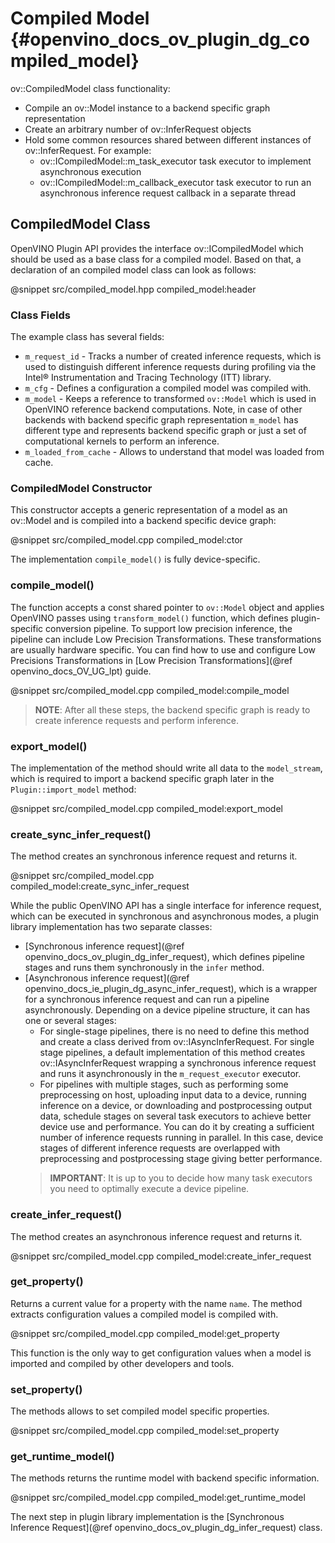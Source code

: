 # Compiled Model {#openvino_docs_ov_plugin_dg_compiled_model}

ov::CompiledModel class functionality:
- Compile an ov::Model instance to a backend specific graph representation
- Create an arbitrary number of ov::InferRequest objects
- Hold some common resources shared between different instances of ov::InferRequest. For example:
    - ov::ICompiledModel::m_task_executor task executor to implement asynchronous execution
    - ov::ICompiledModel::m_callback_executor task executor to run an asynchronous inference request callback in a separate thread

CompiledModel Class
------------------------

OpenVINO Plugin API provides the interface ov::ICompiledModel which should be used as a base class for a compiled model. Based on that, a declaration of an compiled model class can look as follows: 

@snippet src/compiled_model.hpp compiled_model:header

### Class Fields

The example class has several fields:

- `m_request_id` - Tracks a number of created inference requests, which is used to distinguish different inference requests during profiling via the Intel® Instrumentation and Tracing Technology (ITT) library.
- `m_cfg` - Defines a configuration a compiled model was compiled with.
- `m_model` - Keeps a reference to transformed `ov::Model` which is used in OpenVINO reference backend computations. Note, in case of other backends with backend specific graph representation `m_model` has different type and represents backend specific graph or just a set of computational kernels to perform an inference.
- `m_loaded_from_cache` - Allows to understand that model was loaded from cache.

### CompiledModel Constructor

This constructor accepts a generic representation of a model as an ov::Model and is compiled into a backend specific device graph:

@snippet src/compiled_model.cpp compiled_model:ctor

The implementation `compile_model()` is fully device-specific.

### compile_model()

The function accepts a const shared pointer to `ov::Model` object and applies OpenVINO passes using `transform_model()` function, which defines plugin-specific conversion pipeline. To support low precision inference, the pipeline can include Low Precision Transformations. These transformations are usually hardware specific. You can find how to use and configure Low Precisions Transformations in [Low Precision Transformations](@ref openvino_docs_OV_UG_lpt) guide.

@snippet src/compiled_model.cpp compiled_model:compile_model

> **NOTE**: After all these steps, the backend specific graph is ready to create inference requests and perform inference.

### export_model()

The implementation of the method should write all data to the `model_stream`, which is required to import a backend specific graph later in the `Plugin::import_model` method:

@snippet src/compiled_model.cpp compiled_model:export_model

### create_sync_infer_request()

The method creates an synchronous inference request and returns it.

@snippet src/compiled_model.cpp compiled_model:create_sync_infer_request

While the public OpenVINO API has a single interface for inference request, which can be executed in synchronous and asynchronous modes, a plugin library implementation has two separate classes:

- [Synchronous inference request](@ref openvino_docs_ov_plugin_dg_infer_request), which defines pipeline stages and runs them synchronously in the `infer` method.
- [Asynchronous inference request](@ref openvino_docs_ie_plugin_dg_async_infer_request), which is a wrapper for a synchronous inference request and can run a pipeline asynchronously. Depending on a device pipeline structure, it can has one or several stages:
   - For single-stage pipelines, there is no need to define this method and create a class derived from ov::IAsyncInferRequest. For single stage pipelines, a default implementation of this method creates ov::IAsyncInferRequest wrapping a synchronous inference request and runs it asynchronously in the `m_request_executor` executor.
   - For pipelines with multiple stages, such as performing some preprocessing on host, uploading input data to a device, running inference on a device, or downloading and postprocessing output data, schedule stages on several task executors to achieve better device use and performance. You can do it by creating a sufficient number of inference requests running in parallel. In this case, device stages of different inference requests are overlapped with preprocessing and postprocessing stage giving better performance.
   > **IMPORTANT**: It is up to you to decide how many task executors you need to optimally execute a device pipeline.


### create_infer_request()

The method creates an asynchronous inference request and returns it.

@snippet src/compiled_model.cpp compiled_model:create_infer_request

### get_property()

Returns a current value for a property with the name `name`. The method extracts configuration values a compiled model is compiled with.

@snippet src/compiled_model.cpp compiled_model:get_property

This function is the only way to get configuration values when a model is imported and compiled by other developers and tools.

### set_property()

The methods allows to set compiled model specific properties.

@snippet src/compiled_model.cpp compiled_model:set_property

### get_runtime_model()

The methods returns the runtime model with backend specific information.

@snippet src/compiled_model.cpp compiled_model:get_runtime_model

The next step in plugin library implementation is the [Synchronous Inference Request](@ref openvino_docs_ov_plugin_dg_infer_request) class.

